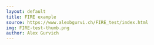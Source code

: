 ```yaml
---
layout: default
title: FIRE example
source: https://www.alexbgurvi.ch/FIRE_test/index.html 
img: FIRE-test-thumb.png
author: Alex Gurvich
---
```

